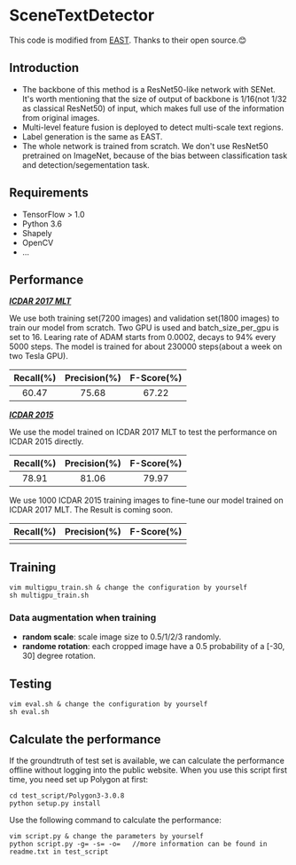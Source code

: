 # SceneTextDetector
This code is modified from [EAST](https://github.com/argman/EAST). Thanks to their open source.:blush:
## Introduction
* The backbone of this method is a ResNet50-like network with SENet. It's worth mentioning that the size of output of backbone is 1/16(not 1/32 as classical ResNet50) of input, which makes full use of the information from original images.
* Multi-level feature fusion is deployed to detect multi-scale text regions.
* Label generation is the same as EAST.
* The whole network is trained from scratch. We don't use ResNet50 pretrained on ImageNet, because of the bias between classification task and detection/segementation task.
## Requirements
* TensorFlow > 1.0
* Python 3.6
* Shapely
* OpenCV
* ...
## Performance
[***ICDAR 2017 MLT***](http://rrc.cvc.uab.es/?ch=8&com=evaluation&task=1)

We use both training set(7200 images) and validation set(1800 images) to train our model from scratch. Two GPU is used and batch_size_per_gpu is set to 16. Learing rate of ADAM starts from 0.0002, decays to 94% every 5000 steps. The model is trained for about 230000 steps(about a week on two Tesla GPU).

|**Recall(%)**|**Precision(%)**|**F-Score(%)**|
|:-----------:|:-------------:|:------------:|
|60.47|75.68|67.22|

[***ICDAR 2015***](http://rrc.cvc.uab.es/?ch=2&com=evaluation&task=1)

We use the model trained on ICDAR 2017 MLT to test the performance on ICDAR 2015 directly.

|**Recall(%)**|**Precision(%)**|**F-Score(%)**|
|:-----------:|:-------------:|:------------:|
|78.91|81.06|79.97|

We use 1000 ICDAR 2015 training images to fine-tune our model trained on ICDAR 2017 MLT. The Result is coming soon.

|**Recall(%)**|**Precision(%)**|**F-Score(%)**|
|:-----------:|:-------------:|:------------:|
| | | |

## Training
```shell
vim multigpu_train.sh & change the configuration by yourself
sh multigpu_train.sh
```
### Data augmentation when training
* **random scale**: scale image size to 0.5/1/2/3 randomly.
* **randome rotation**: each cropped image have a 0.5 probability of a [-30, 30] degree rotation.
## Testing
```shell
vim eval.sh & change the configuration by yourself
sh eval.sh
```
## Calculate the performance
If the groundtruth of test set is available, we can calculate the performance offline without logging into the public website. 
When you use this script first time, you need set up Polygon at first:
```shell
cd test_script/Polygon3-3.0.8
python setup.py install
```
Use the following command to calculate the performance:
```shell
vim script.py & change the parameters by yourself
python script.py -g= -s= -o=   //more information can be found in readme.txt in test_script
```
